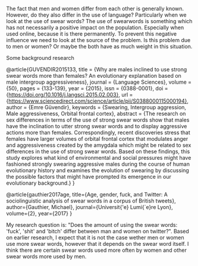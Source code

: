 The fact that men and women differ from each other is generally known. However, do they also differ in the use of language? Particularly when we look at the use of swear words? The use of swearwords is something which has not necessarily a positive impact on the population. Especially when used online, because it is there permanently. To prevent this negative influence we need to look at the source of the problem. Is this problem due to men or women? Or maybe the both have as much weight in this situation. 

Some background research

@article{GUVENDIR2015133,
title = {Why are males inclined to use strong swear words more than females? An evolutionary explanation based on male intergroup aggressiveness},
journal = {Language Sciences},
volume = {50},
pages = {133-139},
year = {2015},
issn = {0388-0001},
doi = {https://doi.org/10.1016/j.langsci.2015.02.003},
url = {https://www.sciencedirect.com/science/article/pii/S0388000115000194},
author = {Emre Güvendir},
keywords = {Swearing, Intergroup aggression, Male aggressiveness, Orbital frontal cortex},
abstract = {The research on sex differences in terms of the use of strong swear words show that males have the inclination to utter strong swear words and to display aggressive actions more than females. Correspondingly, recent discoveries stress that females have larger volumes of orbital frontal cortex that modulates anger and aggressiveness created by the amygdala which might be related to sex differences in the use of strong swear words. Based on these findings, this study explores what kind of environmental and social pressures might have fashioned strongly swearing aggressive males during the course of human evolutionary history and examines the evolution of swearing by discussing the possible factors that might have prompted its emergence in our evolutionary background.}
}

@article{gauthier2017age,
  title={Age, gender, fuck, and Twitter: A sociolinguistic analysis of swear words in a corpus of British tweets},
  author={Gauthier, Michael},
  journal={Universit{\'e} Lumi{\`e}re Lyon},
  volume={2},
  year={2017}
}

My research question is: "Does the amount of using the swear words: 'fuck', 'shit' and 'bitch' differ between man and women on twitter?". Based on earlier research, I expect that it is not the case wether men or women use more swear words, however that it depends on the swear word itself. I think there are certain swear words used more often by women and other swear words more used by men.
